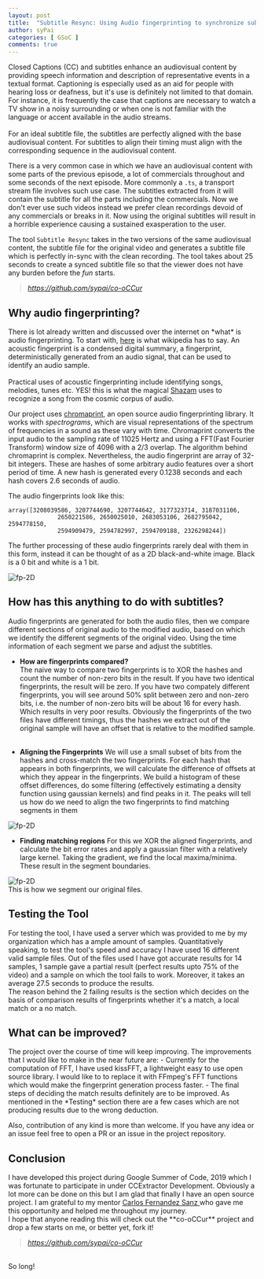 ```yaml
---
layout: post
title:  "Subtitle Resync: Using Audio fingerprinting to synchronize subtitles"
author: syPai
categories: [ GSoC ]
comments: true
---
```


Closed Captions (CC) and subtitles enhance an audiovisual content by providing speech information and description of representative events in a textual format.
Captioning is especially used as an aid for people with hearing loss or deafness, but it's use
is definitely not limited to that domain. For instance, it is frequently the case that captions are necessary
to watch a TV show in a noisy surrounding or when one is not familiar with the language or accent
available in the audio streams. <br><br>
For an ideal subtitle file, the subtitles are perfectly aligned with the base audiovisual content.
For subtitles to align their timing must align with the corresponding sequence in the audiovisual content.

There is a very common case in which we have an audiovisual content with some parts of the previous
episode, a lot of commercials throughout and some seconds of the next episode. More commonly a `.ts`, a transport
stream file involves such use case. The subtitles extracted from it will contain the subtitle for all the parts including the commercials.
Now we don't ever use such videos instead we prefer clean recordings devoid of any commercials or breaks in it.
Now using the original subtitles will result in a horrible experience causing a sustained exasperation
to the user.

The tool `Subtitle Resync` takes in the two versions of the same audiovisual
content, the subtitle file for the original video and generates a subtitle file
which is perfectly in-sync with the clean recording. The tool takes about 25 seconds
to create a synced subtitle file so that the viewer does not have any burden before the *fun*
starts.

<blockquote class="primary link1">
<em><a href="https://github.com/sypai/co-oCCur" target="_blank">
         https://github.com/sypai/co-oCCur
       </a></em>
<br>
</blockquote>

<div class="section-title margtop3rem">
             <h2><span>Why audio fingerprinting? </span></h2>
</div>
There is lot already written and discussed over the internet on *what* is audio fingerprinting. To start
with,
<a href="https://en.wikipedia.org/wiki/Acoustic_fingerprint" target="_blank">
here</a> is what wikipedia has to say. An acoustic fingerprint is a condensed digital summary, a fingerprint,
 deterministically generated from an audio signal, that can be used to identify an audio sample.
 <br><br>
 Practical uses of acoustic fingerprinting include identifying songs, melodies, tunes etc. YES! this is
 what the magical
  <a href="https://www.shazam.com/gb" target="_blank">
 Shazam</a>
 uses to recognize a song from the cosmic corpus of audio.
 <br>

 Our project uses
 <a href="https://acoustid.org/chromaprint" target="_blank">
  chromaprint</a>, an open source audio fingerprinting library. It works with *spectrograms*,
  which are visual representations of the spectrum of frequencies in a sound as these vary with time.
  Chromaprint converts the input audio to the sampling rate of 11025 Hertz and using a FFT(Fast Fourier Transform)
  window size of 4096 with a 2/3 overlap. The algorithm behind chromaprint is complex. Nevertheless,
  the audio fingerprint are array of 32-bit integers. These are hashes of some arbitrary audio features
  over a short period of time. A new hash is generated every 0.1238 seconds and each hash covers
  2.6 seconds of audio.

  The audio fingerprints look like this:
  ```
  array([3208039586, 3207744690, 3207744642, 3177323714, 3187031106,
                2650221586, 2650025010, 2683053106, 2682795042, 2594778150,
                2594909479, 2594782997, 2594709188, 2326298244])
  ```
  The further processing of these audio fingerprints rarely deal with them in this form,
   instead it can be thought of as a 2D black-and-white image. Black is a 0 bit and white is a 1 bit.

   <img class="featured-image img-fluid" src="{{ site.baseurl }}/assets/images/fp_2d.png" alt="fp-2D">


<div class="section-title margtop3rem">
               <h2><span>How has this anything to do with subtitles? </span></h2>
</div>
Audio fingerprints are generated for both the audio files, then we compare different sections of
original audio to the modified audio, based on which we identify the different segments of the original
video. Using the time information of each segment we parse and adjust the subtitles.

- **How are fingerprints compared?**<br>
The naive way to compare two fingerprints is to XOR the hashes and count the number
of non-zero bits in the result. If you have two identical fingerprints, the result will be zero.
 If you have two compately different fingerprints, you will see around 50% split between zero
 and non-zero bits, i.e. the number of non-zero bits will be about 16 for every hash. Which results
 in very poor results. Obviously the fingerprints of the two files have different timings, thus the hashes we
 extract out of the original sample will have an offset that is relative to the modified sample. <br> <br>

- **Aligning the Fingerprints**
We will use a small subset of bits from the hashes and cross-match the two fingerprints.
For each hash that appears in both fingerprints, we will calculate the difference of offsets
at which they appear in the fingerprints. We build a histogram of these offset differences,
do some filtering (effectively estimating a density function using gaussian kernels) and find
peaks in it. The peaks will tell us how do we need to align the two fingerprints to find matching
segments in them

 <img class="featured-image img-fluid" src="{{ site.baseurl }}/assets/images/alignFP.png" alt="fp-2D">

- **Finding matching regions**
For this we XOR the aligned fingerprints, and calculate the bit error rates and apply a gaussian filter with a relatively
large kernel. Taking the gradient, we find the local maxima/minima. These result in the
segment boundaries.

<img class="featured-image img-fluid" src="{{ site.baseurl }}/assets/images/scoringFP.png" alt="fp-2D">
<br>
This is how we segment our original files.

<div class="section-title margtop3rem">
             <h2><span>Testing the Tool </span></h2>
</div>
For testing the tool, I have used a server which was provided to me by my organization
which has a ample amount of samples. Quantitatively speaking, to test the tool's speed
and accuracy I have used 16 different valid sample files. Out of the files used
I have got accurate results for 14 samples, 1 sample gave a partial result (perfect results upto 75% of the video) and a sample on which
the tool fails to work. Moreover, it takes an average 27.5 seconds to produce the results. <br>
The reason behind the 2 failing results is the section which decides on the basis
of comparison results of fingerprints whether it's a match, a local match or a no match.

  <div class="section-title margtop3rem">
               <h2><span>What can be improved? </span></h2>
  </div>
  The project over the course of time will keep improving. The improvements
  that I would like to make in the near future are:
   - Currently for the computation of FFT, I have used kissFFT, a lightweight easy to use open source library.
        I would like to to replace it with FFmpeg's FFT functions which would make the fingerprint generation process faster.
   - The final steps of deciding the match results definitely are to be improved. As mentioned in the *Testing*
        section there are a few cases which are not producing results due to the wrong deduction.
 <br>

Also, contribution of any kind is more than welcome. If you have any idea or an issue feel free to open a PR or an issue
in the project repository.

  <div class="section-title margtop3rem">
               <h2><span>Conclusion </span></h2>
  </div>
  I have developed this project during Google Summer of Code, 2019 which I was fortunate to participate in
  under CCExtractor Development. Obviously a lot more can be done on this but I am glad that finally I
  have an open source project. I am grateful to my mentor <a href="https://github.com/cfsmp3" target="_blank">
  Carlos Fernandez Sanz </a> who gave me this opportunity and helped me throughout my journey.
  <br>
  I hope that anyone reading this will check out the **co-oCCur** project and drop a few starts on me, or better yet, fork it!
<blockquote class="primary link1">
<em><a href="https://github.com/sypai/co-oCCur" target="_blank">
         https://github.com/sypai/co-oCCur
       </a></em>
<br>
</blockquote>
  <br>
  So long!

